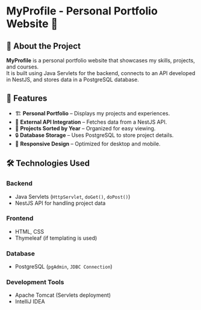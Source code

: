 # MyProfile - Personal Portfolio Website 🚀

## 📌 About the Project
**MyProfile** is a personal portfolio website that showcases my skills, projects, and courses.  
It is built using Java Servlets for the backend, connects to an API developed in NestJS, and stores data in a PostgreSQL database.

## 🌟 Features
- 🏗 **Personal Portfolio** – Displays my projects and experiences.
- 🔗 **External API Integration** – Fetches data from a NestJS API.
- 📅 **Projects Sorted by Year** – Organized for easy viewing.
- 🔒 **Database Storage** – Uses PostgreSQL to store project details.
- 📱 **Responsive Design** – Optimized for desktop and mobile.

## 🛠️ Technologies Used
### **Backend**
- Java Servlets (`HttpServlet`, `doGet()`, `doPost()`)
- NestJS API for handling project data

### **Frontend**
- HTML, CSS
- Thymeleaf (if templating is used)

### **Database**
- PostgreSQL (`pgAdmin`, `JDBC Connection`)

### **Development Tools**
- Apache Tomcat (Servlets deployment)
- IntelliJ IDEA 


